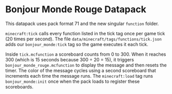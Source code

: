 # Bonjour Monde Rouge Datapack

This datapack uses pack format 71 and the new singular `function` folder.

`minecraft:tick` calls every function listed in the tick tag once per game tick (20 times per second). The file `data/minecraft/tags/functions/tick.json` adds our `bonjour_monde:tick` tag so the game executes it each tick.

Inside `tick.mcfunction` a scoreboard counts from 0 to 300. When it reaches 300 (which is 15 seconds because 300 ÷ 20 = 15), it triggers `bonjour_monde_rouge.mcfunction` to display the message and then resets the timer.
The color of the message cycles using a second scoreboard that increments each time the message runs.
The `minecraft:load` tag runs `bonjour_monde:init` once when the pack loads to register these scoreboards.
